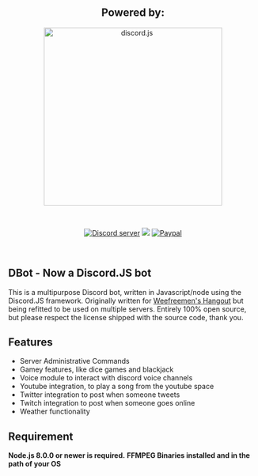 <div align="center">
  <br />
  <h2>Powered by:</h2>
    <p>
        <a href="https://discord.js.org"><img src="https://discord.js.org/static/logo.svg" width="360" alt="discord.js" /></a>
    </p>
  <br />
  <p>
    <a href="https://discord.gg/NtgPXEE" title="DBot Discord Server"><img src="https://discordapp.com/api/guilds/431003390026186762/embed.png" alt="Discord server" /></a>
    <a href="https://david-dm.org/DaizNaew/discordJSBot" title="dependencies status"><img src="https://david-dm.org/DaizNaew/discordJSBot/status.svg"/></a>
    <a href="https://www.patreon.com/discordjs"><img src="https://img.shields.io/badge/donate-paypal-blue.svg" alt="Paypal" /></a>
  </p>
  <br />
</div>

## DBot - Now a Discord.JS bot
This is a multipurpose Discord bot, written in Javascript/node using the Discord.JS framework.
Originally written for [Weefreemen's Hangout](https://discord.gg/0h21N51zP3tCMMrh) but being refitted to be used on multiple servers.
Entirely 100% open source, but please respect the license shipped with the source code, thank you.

## Features
- Server Administrative Commands
- Gamey features, like dice games and blackjack
- Voice module to interact with discord voice channels
- Youtube integration, to play a song from the youtube space
- Twitter integration to post when someone tweets
- Twitch integration to post when someone goes online
- Weather functionality

## Requirement
**Node.js 8.0.0 or newer is required.**
**FFMPEG Binaries installed and in the path of your OS**
